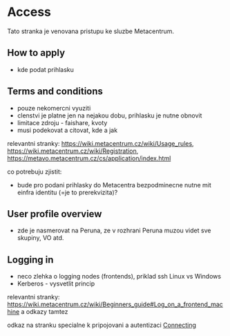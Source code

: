 # Access

Tato stranka je venovana pristupu ke sluzbe Metacentrum.

## How to apply

- kde podat prihlasku

## Terms and conditions

- pouze nekomercni vyuziti
- clenstvi je platne jen na nejakou dobu, prihlasku je nutne obnovit
- limitace zdroju - faishare, kvoty
- musi podekovat a citovat, kde a jak

relevantni stranky: <https://wiki.metacentrum.cz/wiki/Usage_rules>, <https://wiki.metacentrum.cz/wiki/Registration>, <https://metavo.metacentrum.cz/cs/application/index.html>

co potrebuju zjistit:

- bude pro podani prihlasky do Metacentra bezpodminecne nutne mit einfra identitu (=je to prerekvizita)?


## User profile overview

- zde je nasmerovat na Peruna, ze v rozhrani Peruna muzou videt sve skupiny, VO atd.

## Logging in

- neco zlehka o logging nodes (frontends), priklad ssh Linux vs Windows
- Kerberos - vysvetlit princip

relevantni stranky: <https://wiki.metacentrum.cz/wiki/Beginners_guide#Log_on_a_frontend_machine> a odkazy tamtez

odkaz na stranku specialne k pripojovani a autentizaci [Connecting](/advanced/connect-auth)

